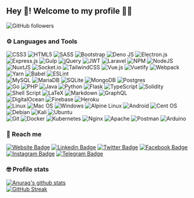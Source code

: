 ## Hey 👋! Welcome to my profile :bald_man:
![GitHub followers](https://img.shields.io/github/followers/fdisotto?style=flat-square)


### :gear: Languages and Tools
![CSS3](https://img.shields.io/badge/css3-%231572B6.svg?style=flat-square&logo=css3&logoColor=white)
![HTML5](https://img.shields.io/badge/html5-%23E34F26.svg?style=flat-square&logo=html5&logoColor=white)
![SASS](https://img.shields.io/badge/SASS-hotpink.svg?style=flat-square&logo=SASS&logoColor=white)
![Bootstrap](https://img.shields.io/badge/bootstrap-%23563D7C.svg?style=flat-square&logo=bootstrap&logoColor=white)
![Deno JS](https://img.shields.io/badge/deno%20js-000000?style=flat-square&logo=deno&logoColor=white)
![Electron.js](https://img.shields.io/badge/Electron-191970?style=flat-square&logo=Electron&logoColor=white)
![Express.js](https://img.shields.io/badge/express.js-%23404d59.svg?style=flat-square&logo=express&logoColor=%2361DAFB)
![Gulp](https://img.shields.io/badge/GULP-%23CF4647.svg?style=flat-square&logo=gulp&logoColor=white)
![jQuery](https://img.shields.io/badge/jquery-%230769AD.svg?style=flat-square&logo=jquery&logoColor=white)
![JWT](https://img.shields.io/badge/JWT-black?style=flat-square&logo=JSON%20web%20tokens)
![Laravel](https://img.shields.io/badge/laravel-%23FF2D20.svg?style=flat-square&logo=laravel&logoColor=white)
![NPM](https://img.shields.io/badge/NPM-%23000000.svg?style=flat-square&logo=npm&logoColor=white)
![NodeJS](https://img.shields.io/badge/node.js-6DA55F?style=flat-square&logo=node.js&logoColor=white)
![NuxtJS](https://img.shields.io/badge/Nuxt-black?style=flat-square&logo=nuxt.js&logoColor=white)
![Socket.io](https://img.shields.io/badge/Socket.io-black?style=flat-square&logo=socket.io&badgeColor=010101)
![TailwindCSS](https://img.shields.io/badge/tailwindcss-%2338B2AC.svg?style=flat-square&logo=tailwind-css&logoColor=white)
![Vue.js](https://img.shields.io/badge/vuejs-%2335495e.svg?style=flat-square&logo=vuedotjs&logoColor=%234FC08D)
![Vuetify](https://img.shields.io/badge/Vuetify-1867C0?style=flat-square&logo=vuetify&logoColor=AEDDFF)
![Webpack](https://img.shields.io/badge/webpack-%238DD6F9.svg?style=flat-square&logo=webpack&logoColor=black)
![Yarn](https://img.shields.io/badge/yarn-%232C8EBB.svg?style=flat-square&logo=yarn&logoColor=white)
![Babel](https://img.shields.io/badge/Babel-F9DC3e?style=flat-square&logo=babel&logoColor=black)
![ESLint](https://img.shields.io/badge/ESLint-4B3263?style=flat-square&logo=eslint&logoColor=white)
<br>
![MySQL](https://img.shields.io/badge/mysql-%2300f.svg?style=flat-square&logo=mysql&logoColor=white)
![MariaDB](https://img.shields.io/badge/MariaDB-003545?style=flat-square&logo=mariadb&logoColor=white)
![SQLite](https://img.shields.io/badge/sqlite-%2307405e.svg?style=flat-square&logo=sqlite&logoColor=white)
![MongoDB](https://img.shields.io/badge/MongoDB-%234ea94b.svg?style=flat-square&logo=mongodb&logoColor=white)
![Postgres](https://img.shields.io/badge/postgres-%23316192.svg?style=flat-square&logo=postgresql&logoColor=white)
<br>
![Go](https://img.shields.io/badge/go-%2300ADD8.svg?style=flat-square&logo=go&logoColor=white)
![PHP](https://img.shields.io/badge/php-%23777BB4.svg?style=flat-square&logo=php&logoColor=white)
![Java](https://img.shields.io/badge/java-%23ED8B00.svg?style=flat-square&logo=java&logoColor=white)
![Python](https://img.shields.io/badge/python-3670A0?style=flat-square&logo=python&logoColor=ffdd54)
![Flask](https://img.shields.io/badge/flask-%23000.svg?style=flat-square&logo=flask&logoColor=white)
![TypeScript](https://img.shields.io/badge/typescript-%23007ACC.svg?style=flat-square&logo=typescript&logoColor=white)
![Solidity](https://img.shields.io/badge/Solidity-%23363636.svg?style=flat-square&logo=solidity&logoColor=white)
![Shell Script](https://img.shields.io/badge/shell_script-%23121011.svg?style=flat-square&logo=gnu-bash&logoColor=white)
![LaTeX](https://img.shields.io/badge/latex-%23008080.svg?style=flat-square&logo=latex&logoColor=white)
![Markdown](https://img.shields.io/badge/markdown-%23000000.svg?style=flat-square&logo=markdown&logoColor=white)
![GraphQL](https://img.shields.io/badge/-GraphQL-E10098?style=flat-square&logo=graphql&logoColor=white)
<br>
![DigitalOcean](https://img.shields.io/badge/DigitalOcean-%230167ff.svg?style=flat-square&logo=digitalOcean&logoColor=white)
![Firebase](https://img.shields.io/badge/firebase-%23039BE5.svg?style=flat-square&logo=firebase)
![Heroku](https://img.shields.io/badge/heroku-%23430098.svg?style=flat-square&logo=heroku&logoColor=white)
<br>
![Linux](https://img.shields.io/badge/Linux-FCC624?style=flat-square&logo=linux&logoColor=black)
![Mac OS](https://img.shields.io/badge/mac%20os-000000?style=flat-square&logo=macos&logoColor=F0F0F0)
![Windows](https://img.shields.io/badge/Windows-0078D6?style=flat-square&logo=windows&logoColor=white)
![Alpine Linux](https://img.shields.io/badge/Alpine_Linux-%230D597F.svg?style=flat-square&logo=alpine-linux&logoColor=white)
![Android](https://img.shields.io/badge/Android-3DDC84?style=flat-square&logo=android&logoColor=white)
![Cent OS](https://img.shields.io/badge/cent%20os-002260?style=flat-square&logo=centos&logoColor=F0F0F0)
![Debian](https://img.shields.io/badge/Debian-D70A53?style=flat-square&logo=debian&logoColor=white)
![Kali](https://img.shields.io/badge/Kali-268BEE?style=flat-square&logo=kalilinux&logoColor=white)
![Ubuntu](https://img.shields.io/badge/Ubuntu-E95420?style=flat-square&logo=ubuntu&logoColor=white)
<br>
![Git](https://img.shields.io/badge/git-%23F05033.svg?style=flat-square&logo=git&logoColor=white)
![Docker](https://img.shields.io/badge/docker-%230db7ed.svg?style=flat-square&logo=docker&logoColor=white)
![Kubernetes](https://img.shields.io/badge/kubernetes-%23326ce5.svg?style=flat-square&logo=kubernetes&logoColor=white)
![Nginx](https://img.shields.io/badge/nginx-%23009639.svg?style=flat-square&logo=nginx&logoColor=white)
![Apache](https://img.shields.io/badge/apache-%23D42029.svg?style=flat-square&logo=apache&logoColor=white)
![Postman](https://img.shields.io/badge/Postman-FF6C37?style=flat-square&logo=postman&logoColor=white)
![Arduino](https://img.shields.io/badge/-Arduino-00979D?style=flat-square&logo=Arduino&logoColor=white)


### :satellite: Reach me
[![Website Badge](https://img.shields.io/badge/Website-3f3f3f?style=flat-square&logo=google-chrome&logoColor=white)](https://fdisotto.com/)
[![Linkedin Badge](https://img.shields.io/badge/-LinkedIn-0e76a8?style=flat-square&logo=Linkedin&logoColor=white)](https://www.linkedin.com/in/fabio-di-sotto-00aa3268/)
[![Twitter Badge](https://img.shields.io/badge/-Twitter-00acee?style=flat-square&logo=Twitter&logoColor=white)](https://twitter.com/fdisotto)
[![Facebook Badge](https://img.shields.io/badge/-Facebook-3b5998?style=flat-square&logo=Facebook&logoColor=white)](https://facebook.com/fdisotto)
[![Instagram Badge](https://img.shields.io/badge/-Instagram-e4405f?style=flat-square&logo=Instagram&logoColor=white)](https://instagram.com/fabius.disotto/)
[![Telegram Badge](https://img.shields.io/badge/-Telegram-0088cc?style=flat-square&logo=Telegram&logoColor=white)](https://t.me/fdisotto)

### :nerd_face: Profile stats
[![Anurag's github stats](https://github-readme-stats.vercel.app/api?username=fdisotto&hide_border=true&show_icons=true&theme=monokai)](https://github.com/anuraghazra/github-readme-stats)
<br>
[![GitHub Streak](https://github-readme-streak-stats.herokuapp.com?user=fdisotto&theme=monokai&hide_border=true&date_format=j%20M%5B%20Y%5D)](https://git.io/streak-stats)
